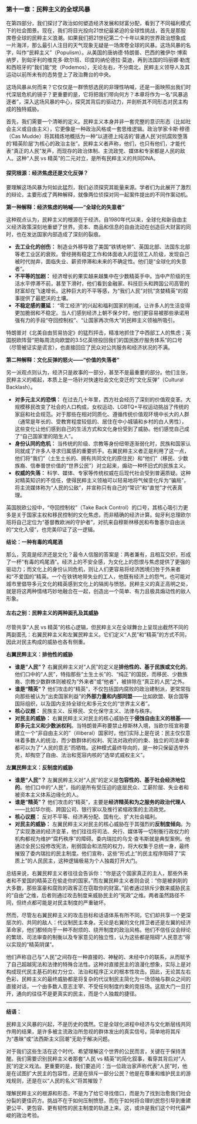 ### **第十一章：民粹主义的全球风暴**

在第四部分，我们探讨了政治如何塑造经济发展和财富分配，看到了不同福利模式下的社会图景。现在，我们将目光投向21世纪最紧迫的全球性挑战，首先是那股席卷全球的民粹主义浪潮。如果我们把21世纪第二个十年以来的世界政治想象成一片海洋，那么最引人注目的天气现象无疑是一场席卷全球的风暴。这场风暴的名字，叫作“民粹主义”（Populism）。从美国的唐纳德·特朗普、巴西的雅伊尔·博索纳罗，到匈牙利的维克多·欧尔班、印度的纳伦德拉·莫迪，再到法国的玛丽娜·勒庞和西班牙的“我们能”党（Podemos），无论左右，不分南北，民粹主义领导人及其运动以前所未有的态势登上了政治舞台的中央。

   这场风暴从何而来？它仅仅是一群愤怒选民的非理性呐喊，还是一面映照出我们时代深层危机的镜子？更重要的是，它将把我们带向何方？本章将作为一名“风暴追逐者”，深入这场风暴的中心，探究其背后的驱动力，并剖析其不同形态对民主构成的独特威胁。

   首先，我们需要一个清晰的定义。民粹主义本身并非一套完整的意识形态（比如社会主义或自由主义），它更像是一种政治风格或一套思维逻辑。政治学家卡斯·穆德（Cas Mudde）将其精炼地概括为一种“以道德上纯洁的‘普通人民’对抗腐败堕落的‘精英阶层’为核心的政治主张”。民粹主义者声称，他们，也只有他们，才能代表“真正的人民”发声，而现存的政治体制、主流政党、媒体和专家都是人民的敌人。这种“人民 vs 精英”的二元对立，是所有民粹主义的共同DNA。

   #### **探究根源：经济焦虑还是文化反弹？**

   要理解这场风暴为何如此猛烈，我们必须探究其能量来源。学者们为此展开了激烈的辩论，主要形成了两种解释，就像两位侦探对同一起案件提出的不同作案动机。

   **第一种解释：经济焦虑的呐喊——“全球化的失意者”**

   这种观点认为，民粹主义的根源在于经济。自1980年代以来，全球化和新自由主义经济政策深刻地重塑了世界。资本、商品和信息的自由流动在创造巨大财富的同时，也在发达国家内部造成了深刻的裂痕。

   *   **去工业化的创伤：** 制造业外移导致了美国“铁锈地带”、英国北部、法国东北部等老工业区的衰败。曾经拥有稳定工作和体面收入的蓝领工人阶级，发现自己被时代抛弃，面临失业、薪资停滞和未来的不确定性。他们是“全球化的失意者”。
   *   **不平等的加剧：** 经济增长的果实越来越集中在少数精英手中。当中产阶级的生活水平停滞不前，甚至下滑时，他们看到金融家、科技巨头和跨国公司高管的财富却在飞速增长。这种巨大的不平等感，为“我们人民”对抗“贪婪精英”的叙事提供了最肥沃的土壤。
   *   **不稳定感的蔓延：** “零工经济”的兴起和福利国家的削减，让许多人的生活变得更加脆弱和不稳定。当人们感到经济上朝不保夕时，他们更容易被那些承诺用强有力的手段“夺回控制权”、“让国家再次伟大”的民粹主义领袖所吸引。

   特朗普对《北美自由贸易协定》的猛烈抨击，精准地抓住了中西部工人的焦虑；英国脱欧阵营“把每周流向欧盟的3.5亿英镑投回我们的国民医疗服务体系”的口号（尽管被证实是谎言），也直接回应了民众对公共服务和经济状况的不满。

   **第二种解释：文化反弹的怒火——“价值的失落者”**

   另一派观点则认为，经济只是故事的一部分，甚至不是最重要的部分。他们主张，民粹主义的崛起，本质上是一场针对快速社会文化变迁的“文化反弹”（Cultural Backlash）。

   *   **对多元主义的恐惧：** 在过去几十年里，西方社会经历了深刻的价值观变革。大规模移民改变了社会的人口构成，女权运动、LGBTQ+平权运动挑战了传统的家庭和社会规范。对于那些在相对同质化、遵循传统价值观环境中长大的人群（通常是年长的、受教育程度较低的、居住在中小城镇和乡村的白人男性），这些变化让他们感到自己的生活方式和文化身份受到了威胁。他们感觉自己成了“自己国家里的陌生人”。
   *   **身份认同的危机：** 当传统的阶级、宗教等身份纽带逐渐弱化时，民族和国家认同就成了许多人寻求归属感的重要抓手。右翼民粹主义者正是利用了这一点，他们将“我们”（土生土长的、拥有共同文化的原住民）和“他们”（移民、少数族裔、信奉普世价值的“世界公民”）对立起来，煽动一种怀旧式的民族主义。
   *   **权威的失落：** 科学、媒体、专家等传统权威在后现代社会受到普遍质疑。这种对精英知识的不信任，使得民粹主义领袖可以轻易地将气候变化斥为“骗局”，将主流媒体称为“人民的公敌”，并宣称只有自己的“常识”和“直觉”才代表真理。

   英国脱欧公投中，“夺回控制权”（Take Back Control）的口号，其核心吸引力更多是关于国家主权和移民控制的文化焦虑，而非精确的经济计算。匈牙利总理欧尔班将自己定位为“基督教欧洲的守护者”，对抗来自穆斯林移民和布鲁塞尔自由派的“文化入侵”，也完美印证了这一逻辑。

   **结论：一种有毒的鸡尾酒**

   那么，究竟是经济还是文化？最令人信服的答案是：两者兼有，且相互交织，形成了一杯“有毒的鸡尾酒”。经济上的不安全感，为文化上的怨恨与焦虑提供了更强的驱动力；而文化上的身份认同危机，则让人们更容易将经济困境归咎于外来者和“不爱国的”精英。一个在铁锈地带失业的工人，他既有经济上的怨气，也可能对城市里倡导多元文化的精英感到文化上的隔阂与愤怒。民粹主义的真正高明之处，就是将这两种情绪巧妙地融合在一起，创造出一个简单、有力且极具煽动性的敌人形象。

   #### **左右之别：民粹主义的两种面孔及其威胁**

   尽管共享“人民 vs 精英”的核心逻辑，但民粹主义在全球舞台上呈现出截然不同的两副面孔：右翼民粹主义和左翼民粹主义。它们定义“人民”和“精英”的方式不同，因此对民主构成的威胁也各有侧重。

   **右翼民粹主义：排他性的威胁**

   *   **谁是“人民”？** 右翼民粹主义对“人民”的定义是**排他性的、基于民族或文化的**。他们口中的“人民”，特指那些“土生土长”的、“纯正”的国民，而移民、少数族裔、宗教少数群体则被视为“外来者”或“他者”，被排除在“真正的人民”之外。
   *   **谁是“精英”？** 他们攻击的“精英”，不仅包括国内腐败的政治建制派，更常常指向那些被认为“出卖国家利益”的**外部力量和内部同盟**——比如欧盟、联合国等国际组织，以及国内支持全球化和多元文化的“世界主义者”。
   *   **核心议题：** 民族主义、反移民、文化保守主义、法律与秩序。
   *   **对民主的威胁：** 右翼民粹主义对民主的核心威胁在于**侵蚀自由主义的根基——即多元主义和少数派权利**。当特朗普声称要禁止穆斯林入境，当欧尔班宣称要建立一个“非自由主义的”（illiberal）国家时，他们实际上是在说：民主仅仅意味着多数人的统治，而少数群体的权利、宪法对政府的约束、独立的司法审查都可以为了“人民的意志”而牺牲。这种模式最终导向的，是一种只保留选举外壳，却掏空了自由、法治和宽容内核的“选举式威权主义”。

   **左翼民粹主义：反制度的威胁**

   *   **谁是“人民”？** 左翼民粹主义对“人民”的定义是**包容性的、基于社会经济地位的**。他们口中的“人民”，指的是所有受压迫的底层民众、工薪阶层、失业者和被资本主义体系边缘化的人。
   *   **谁是“精英”？** 他们攻击的“精英”，主要是**经济精英和为之服务的政治代理人**——比如华尔街、跨国公司、银行家以及推行紧缩政策的主流政党。
   *   **核心议题：** 反对不平等、经济再分配、国有化、扩大社会福利。
   *   **对民主的威胁：** 左翼民粹主义对民主的核心威胁在于其强烈的**反制度倾向**。为了实现激进的经济变革，他们往往将司法、央行、媒体等一切制衡行政权力的机构都视为维护“腐朽秩序”的障碍。委内瑞拉的乌戈·查韦斯就是典型案例。他通过全民公投修改宪法，削弱国会和法院的权力，将大权集于总统一身，最终摧毁了委内瑞拉的民主制度。他们宣称，这些“形式上”的民主程序阻碍了“实质上”的人民民主，这种逻辑极易为个人独裁打开大门。

   总结来说，右翼民粹主义者往往会告诉你：“你是这个国家真正的主人，那些外来者和不爱国的精英正在偷走你的国家。”而左翼民粹主义者则会说：“你是被剥削的大多数，那些富豪和腐败的政客正在窃取你的财富。”前者通过排斥少数来威胁民主的“自由”之维，后者则通过攻击制度来威胁民主的“宪政”之维。两者虽然路径不同，但终点都可能是对民主制度的严重破坏。

   然而，尽管左右翼民粹主义的攻击目标和话语体系有所不同，它们却共享一个更深层次的、共同的敌人：代议制民主本身。无论是右翼的文化捍卫者还是左翼的经济革命家，他们都倾向于一种不耐烦的、绕开制度的政治风格。他们不信任议会辩论的繁琐、司法审查的制衡以及专家意见的独立性，认为这些都是阻碍“人民意志”得以实现的“精英阴谋”。

   他们声称自己与“人民”之间存在一种直接的、神秘的、未经中介的联系，从而赋予了自己超越宪法和法律的特殊合法性。这种对直接民主的浪漫化想象，实际上是对构成现代民主基石的权力分立、法治和程序正义的根本性攻击。因此，无论其左右色彩，民粹主义的最终威胁都是将复杂的代议制民主简化为一场领袖与群众之间的直接对话，一个由多数人意志主宰、不受任何制度约束的竞技场。这扇大门一旦打开，通向的往往不是更真实的民主，而是个人独裁的捷径。

   ---
   **结语：**

   民粹主义风暴的兴起，不是历史的偶然。它是全球化进程中经济与文化断层线共同作用的结果，是许多被主流政治所忽视的群体发出的真实信号。简单地将其斥为“愚昧”或“法西斯主义回潮”无助于解决问题。

   对于我们这些生活在这个时代、希望理解这个世界的公民而言，关键在于保持清醒。我们需要识别民粹主义者那套“人民 vs 精英”的简化叙事，看穿其背后对“人民”的定义戏法。更重要的是，我们要追问：当一位政治家声称代表“人民”时，他是在试图扩大民主的包容性，还是在排斥一部分公民？他是在尊重和维护民主的游戏规则，还是在以“人民的名义”将其摧毁？

   理解民粹主义的根源和形态，不是为了给它寻找借口，而是为了找到治愈我们社会分裂的更佳药方。挑战不在于如何压制愤怒，而在于如何将合理的民怨引导到重建更公平、更包容、更有韧性的民主制度的轨道上来。这，或许是我们这个时代最严峻的政治考验。